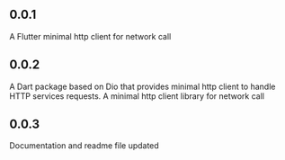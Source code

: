 ## 0.0.1

A Flutter minimal http client for network call


## 0.0.2

A Dart package based on Dio that provides minimal http client to handle HTTP services requests. A minimal http client library for network call 

## 0.0.3

Documentation and readme file updated
